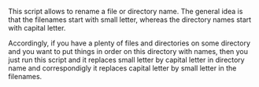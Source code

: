 This script allows to rename a file or directory name. The general idea is that the filenames start with small letter, whereas the directory names start with capital letter.

Accordingly, if you have a plenty of files and directories on some directory and you want to put things in order on this directory with names, then you just run this script and it replaces small letter by capital letter in directory name and correspondigly it replaces capital letter by small letter in the filenames.
